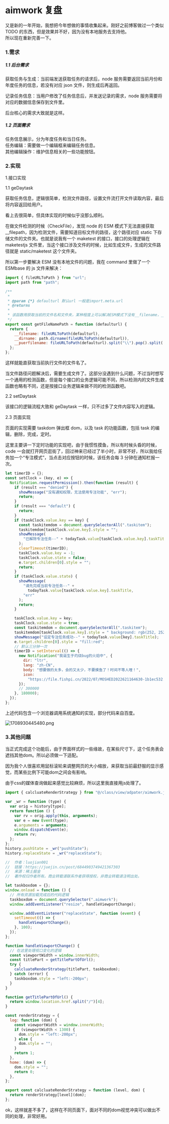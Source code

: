 # aimwork 复盘

又是新的一年开始，我想把今年想做的事情收集起来。刚好之前博客做过一个类似 TODO 的东西，但是效果并不好，因为没有本地服务去支持他。  
所以现在重新完善一下。

### 1.需求

##### 1.1 后台需求

获取任务与生成：当前端发送获取任务的请求后，node 服务需要返回当前月份和年度任务的信息，若没有对应 json 文件，则生成后再返回。

记录任务信息：当用户修改了任务信息后，并发送记录的需求，node 服务需要将对应的数据信息保存到文件里。

后台核心的需求大致就是这样。

##### 1.2 页面需求

任务信息展示，分为年度任务和当日任务。  
任务编辑：需要做一个编辑框来编辑任务信息。  
其他编辑操作：维护信息相关的一些功能按钮。

### 2.实现

1.接口实现

1.1 geDaytask

获取任务信息，逻辑很简单，检测文件路径，设置文件流打开文件读取内容，最后将内容返回给用户。

看上去很简单，但具体实现的时候似乎没那么顺利。

在做文件检测的时候（CheckFile），发现 node 的 ESM 模式下无法直接获取\_\_filepath，因为检测文件，需要知道目标文件的路径，这个路径对应 static 下存储文件的文件夹。也就是说我有一个 maketest 的接口，接口的处理逻辑在 maketestjs 文件里，当这个接口涉及文件的时候，比如生成文件，生成的文件路径就是 static/maketest 这个文件夹。

所以第一步要解决 ESM 没有本地文件的问题，我在 command 里做了一个 ESMbase 的 js 文件来解决：

```ESMbase.js
import { fileURLToPath } from "url";
import path from "path";

/**
 *
 * @param {*} defaulturl 默认url 一般是import.meta.url
 * @returns
 *
 * 该函数用获取当前的文件名和文件夹，某种程度上可以解决ESM模式下没有__filename，__dirname的问题
 */
export const getFileNamePath = function (defaulturl) {
  return {
    __filename: fileURLToPath(defaulturl),
    __dirname: path.dirname(fileURLToPath(defaulturl)),
    __puerfilename: fileURLToPath(defaulturl).split("\\").pop().split('.')[0],
  };
};
```

这样就能直获取当前执行文件的文件名了。

当文件路径问题解决后，需要生成文件了。这部分没遇到什么问题，不过当时想写一个通用的检测函数，但是每个接口的业务逻辑可能不同，所以检测内的文件生成函数也略有不同，还是按接口业务逻辑来做不同的检测函数吧。

2.2 setDaytask

该接口的逻辑流程大致和 geDaytask 一样，只不过多了文件内容写入的逻辑。

2.3 页面实现

页面的实现需要 taskdom 弹出框 dom，以及 task 的功能函数，包括 task 的编辑，删除，完成，定时。

这里主要讲一下定时功能的实现吧，由于我惯性摸鱼，所以有时候头昏的时候，code 一会就打开网页逛街了，回过神来已经过了半小时，非常不好，所以我给任务加一个“专注模式”，当点击对应按钮的时候，该任务会每 3 分钟在通知栏报一次。

```js
let timerID = {};
const setClock = (key, e) => {
  Notification.requestPermission().then(function (result) {
    if (result === "denied") {
      showMessage("没有通知权限，无法使用专注功能", "err");
      return;
    }
    if (result === "default") {
      return;
    }
    if (taskClock.value.key == key) {
      const taskitemdom = document.querySelectorAll(".taskitem");
      taskitemdom[taskClock.value.key].style = "";
      showMessage(
        "已解除专注任务--" + todayTask.value[taskClock.value.key].taskTitle
      );
      clearTimeout(timerID);
      taskClock.value.key = -1;
      taskClock.value.state = false;
      e.target.children[0].style = "";
      return;
    }
    if (taskClock.value.state) {
      showMessage(
        "请先完成当前专注任务--" +
          todayTask.value[taskClock.value.key].taskTitle,
        "err"
      );
      return;
    }

    taskClock.value.key = key;
    taskClock.value.state = true;
    const taskitemdom = document.querySelectorAll(".taskitem");
    taskitemdom[taskClock.value.key].style = " background: rgb(252, 252, 124);";
    showMessage("设定专注任务成功--" + todayTask.value[key].taskTitle);
    e.target.children[0].style = "fill:red";
    // 默认三分钟一次
    timerID = setInterval(() => {
      new Notification("我诞生于灼烧bug的火焰中", {
        dir: "ltr",
        lang: "zh-CN",
        body: "想要做的太多，会的又太少，不要摸鱼了！时间不等人哩！",
        icon:
          "https://file.fishpi.cn/2022/07/MOSHED2022621164630-1b1ec532.gif?imageView2/1/w/210/h/210/interlace/0/q/100",
      });
      // 300000
    }, 180000);
  });
};
```

上述代码包含一个浏览器调用系统通知的实现，部分代码来自百度。

![1708930445480.png](http://localhost:3090/public/img/2024/02/1708930445480.png)

### 3.其他问题

当正式完成这个功能后，由于界面样式的一些缘故，在某些尺寸下，这个任务表会遮挡其他dom。所以必须做一下适配。

因为我个人很喜欢用鼠标滚轮来调整网页的大小缩放，来获取当前最舒服的显示感觉，而某些比例下可能dom之间会有影响。

由于css的媒体查询做起来感觉比较麻烦，所以这里我直接用js处理了。

```aimview.js
import { calcluateRenderStrategy } from "@/class/view/adpater/aimwork.js";

var _wr = function (type) {
  var orig = history[type];
  return function () {
    var rv = orig.apply(this, arguments);
    var e = new Event(type);
    e.arguments = arguments;
    window.dispatchEvent(e);
    return rv;
  };
};
history.pushState = _wr("pushState");
history.replaceState = _wr("replaceState");

//  作者：luojian001
//  链接：https://juejin.cn/post/6844903749421367303
//  来源：稀土掘金
//  著作权归作者所有。商业转载请联系作者获得授权，非商业转载请注明出处。

let taskboxdom = {};
window.onload = function () {
  // 所有资源加载完成后的代码逻辑
  taskboxdom = document.querySelector(".aimwork");
  window.addEventListener("resize", handleViewportChange);

  window.addEventListener("replaceState", function (event) {
    setTimeout(() => {
      handleViewportChange();
    }, 100);
  });
};

function handleViewportChange() {
  // 在这里处理视口变化的逻辑
  const viewportWidth = window.innerWidth;
  const titlePart = getTitlePartOfUrl();
  try {
    calcluateRenderStrategy(titlePart, taskboxdom);
  } catch (error) {
    taskboxdom.style = "left:-200px";
  }
}

function getTitlePartOfUrl() {
  return window.location.href.split("/")[4];
}
```

```aimwork.js
const renderStrategy = {
  log: function (dom) {
    const viewportWidth = window.innerWidth;
    if (viewportWidth < 1300) {
      dom.style = "left:-200px";
    } else {
      dom.style = "";
    }
    return 1;
  },
  home: (dom) => {
    dom.style = "";
    return 0;
  },
};

export const calcluateRenderStrategy = function (level, dom) {
  return renderStrategy[level](dom);
};
```

ok，这样就差不多了，这样在不同页面下，面对不同的dom视觉冲突可以做出不同的处理，非常好用。